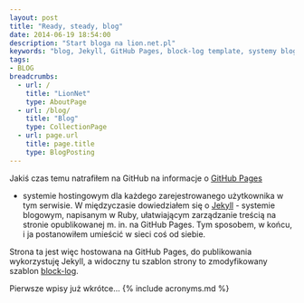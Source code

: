```yaml
---
layout: post
title: "Ready, steady, blog"
date: 2014-06-19 18:54:00
description: "Start bloga na lion.net.pl"
keywords: "blog, Jekyll, GitHub Pages, block-log template, systemy blogowe"
tags:
- BLOG
breadcrumbs:
  - url: /
    title: "LionNet"
    type: AboutPage
  - url: /blog/
    title: "Blog"
    type: CollectionPage
  - url: page.url
    title: page.title
    type: BlogPosting
---
```


Jakiś czas temu natrafiłem na GitHub na informacje o [GitHub Pages](https://pages.github.com/)
- systemie hostingowym dla każdego zarejestrowanego użytkownika w tym serwisie.
W międzyczasie dowiedziałem się o [Jekyll](http://jekyllrb.com/) - systemie 
blogowym, napisanym w Ruby, ułatwiającym zarządzanie treścią na stronie 
opublikowanej m. in. na GitHub Pages. 
Tym sposobem, w końcu, i ja postanowiłem umieścić w sieci coś od siebie.

Strona ta jest więc hostowana na GitHub Pages, do publikowania wykorzystuję 
Jekyll, a widoczny tu szablon strony to zmodyfikowany szablon [block-log](https://github.com/anandubajith/block-log).

Pierwsze wpisy już wkrótce...
{% include acronyms.md %}
